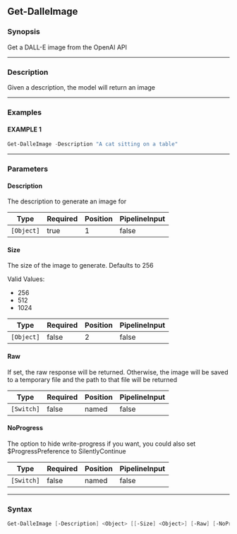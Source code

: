 Get-DalleImage
--------------




### Synopsis
Get a DALL-E image from the OpenAI API



---


### Description

Given a description, the model will return an image



---


### Examples
#### EXAMPLE 1
```PowerShell
Get-DalleImage -Description "A cat sitting on a table"
```



---


### Parameters
#### **Description**

The description to generate an image for






|Type      |Required|Position|PipelineInput|
|----------|--------|--------|-------------|
|`[Object]`|true    |1       |false        |



#### **Size**

The size of the image to generate. Defaults to 256



Valid Values:

* 256
* 512
* 1024






|Type      |Required|Position|PipelineInput|
|----------|--------|--------|-------------|
|`[Object]`|false   |2       |false        |



#### **Raw**

If set, the raw response will be returned. Otherwise, the image will be saved to a temporary file and the path to that file will be returned






|Type      |Required|Position|PipelineInput|
|----------|--------|--------|-------------|
|`[Switch]`|false   |named   |false        |



#### **NoProgress**

The option to hide write-progress if you want, you could also set $ProgressPreference to SilentlyContinue






|Type      |Required|Position|PipelineInput|
|----------|--------|--------|-------------|
|`[Switch]`|false   |named   |false        |





---


### Syntax
```PowerShell
Get-DalleImage [-Description] <Object> [[-Size] <Object>] [-Raw] [-NoProgress] [<CommonParameters>]
```
